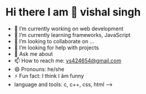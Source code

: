 # Hi there I am 👋 vishal singh

- 🔭 I’m currently working on web development
- 🌱 I’m currently learning frameworks, JavaScript
- 👯 I’m looking to collaborate on ...
- 🤔 I’m looking for help with projects
- 💬 Ask me about 
- 📫 How to reach me: vs424654@gmail.com
- 😄 Pronouns: he/she
- ⚡ Fun fact: I think I âm funny
- language and tools: c, c++, css, html
-->
